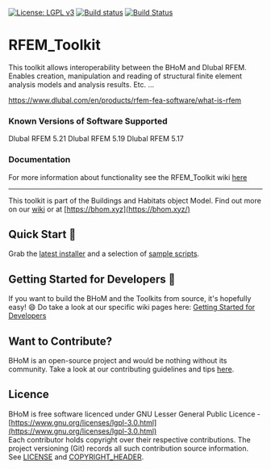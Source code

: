 
[![License: LGPL v3](https://img.shields.io/badge/License-LGPL%20v3-blue.svg)](https://www.gnu.org/licenses/lgpl-3.0) [![Build status](https://ci.appveyor.com/api/projects/status/ja0l9sovnk48cf31/branch/master?svg=true)](https://ci.appveyor.com/api/projects/status/rfem_toolkit/branch/master) [![Build Status](https://dev.azure.com/BHoMBot/BHoM/_apis/build/status/RFEM_Toolkit/RFEM_Toolkit.CheckCore?branchName=master)](https://dev.azure.com/BHoMBot/BHoM/_build/latest?definitionId=93&branchName=master)


# RFEM_Toolkit

This toolkit allows interoperability between the BHoM and Dlubal RFEM. Enables creation, manipulation and reading of structural finite element analysis models and analysis results. Etc.
...

https://www.dlubal.com/en/products/rfem-fea-software/what-is-rfem


### Known Versions of Software Supported
Dlubal RFEM 5.21
Dlubal RFEM 5.19
Dlubal RFEM 5.17

### Documentation
For more information about functionality see the RFEM_Toolkit wiki [here]()

---
This toolkit is part of the Buildings and Habitats object Model. Find out more on our [wiki](https://github.com/BHoM/documentation/wiki) or at [https://bhom.xyz](https://bhom.xyz/)

## Quick Start 🚀 

Grab the [latest installer](https://bhom.xyz/) and a selection of [sample scripts](https://github.com/BHoM/samples).


## Getting Started for Developers 🤖 

If you want to build the BHoM and the Toolkits from source, it's hopefully easy! 😄 
Do take a look at our specific wiki pages here: [Getting Started for Developers](https://github.com/BHoM/documentation/wiki/Getting-started-for-developers)


## Want to Contribute? ##

BHoM is an open-source project and would be nothing without its community. Take a look at our contributing guidelines and tips [here](https://github.com/BHoM/BHoM/blob/master/CONTRIBUTING.md).


## Licence ##

BHoM is free software licenced under GNU Lesser General Public Licence - [https://www.gnu.org/licenses/lgpl-3.0.html](https://www.gnu.org/licenses/lgpl-3.0.html)  
Each contributor holds copyright over their respective contributions.
The project versioning (Git) records all such contribution source information.
See [LICENSE](https://github.com/BHoM/BHoM/blob/master/LICENSE) and [COPYRIGHT_HEADER](https://github.com/BHoM/BHoM/blob/master/COPYRIGHT_HEADER.txt).

